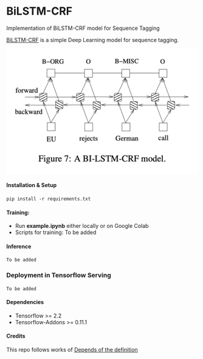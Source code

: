 # BiLSTM-CRF
Implementation of BiLSTM-CRF model for Sequence Tagging

[BiLSTM-CRF](https://arxiv.org/pdf/1508.01991v1.pdf) is a simple Deep Learning model for sequence tagging.

![BiLSTM-CRF Network](./resources/bilstm-crf-network.png)


#### Installation & Setup
```
pip install -r requirements.txt
```

#### Training:
- Run **example.ipynb** either locally or on Google Colab
- Scripts for training: To be added

#### Inference
```
To be added
```

### Deployment in Tensorflow Serving
```
To be added
```

#### Dependencies
* Tensorflow >= 2.2
* Tensorflow-Addons >= 0.11.1

#### Credits
This repo follows works of [Depends of the definition](https://www.depends-on-the-definition.com/sequence-tagging-lstm-crf/)
